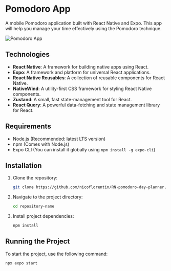 # Pomodoro App

A mobile Pomodoro application built with React Native and Expo. This app will help you manage your time effectively using the Pomodoro technique.

![Pomodoro App](https://github.com/user-attachments/assets/06633af4-bfd4-4e8f-af4d-71520da2d4d9)

## Technologies

- **React Native**: A framework for building native apps using React.
- **Expo**: A framework and platform for universal React applications.
- **React Native Reusables**: A collection of reusable components for React Native.
- **NativeWind**: A utility-first CSS framework for styling React Native components.
- **Zustand**: A small, fast state-management tool for React.
- **React Query**: A powerful data-fetching and state management library for React.

## Requirements

- Node.js (Recommended: latest LTS version)
- npm (Comes with Node.js)
- Expo CLI (You can install it globally using `npm install -g expo-cli`)

## Installation

1. Clone the repository:

    ```bash
    git clone https://github.com/nicoflorentin/RN-pomodoro-day-planner.git
    ```

2. Navigate to the project directory:

    ```bash
    cd repository-name
    ```

3. Install project dependencies:

    ```bash
    npm install
    ```

## Running the Project

To start the project, use the following command:

```bash
npx expo start
```